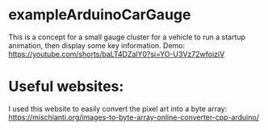 # exampleArduinoCarGauge
This is a concept for a small gauge cluster for a vehicle to run a startup animation, then display some key information.
Demo: https://youtube.com/shorts/baLT4DZalY0?si=YO-U3Vz72wfoiziV 

# Useful websites:
I used this website to easily convert the pixel art into a byte array: https://mischianti.org/images-to-byte-array-online-converter-cpp-arduino/
